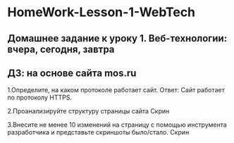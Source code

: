 # HomeWork-Lesson-1-WebTech
## Домашнее задание к уроку 1. Веб-технологии: вчера, сегодня, завтра
## ДЗ: на основе сайта mos.ru

1.Определите, на каком протоколе работает сайт.
Ответ: Сайт работает по протоколу HTTPS.

2.Проанализируйте структуру страницы сайта
Скрин 

3.Внесите не менее 10 изменений на страницу с помощью инструмента разработчика и представьте скриншоты было/стало.
Скрин
